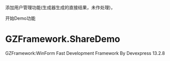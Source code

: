 添加用户管理功能(生成器生成的直接结果，未作处理)，

开始Demo功能

# GZFramework.ShareDemo
GZFramework:WinForm Fast Development Framework By Devexpress 13.2.8

